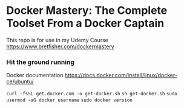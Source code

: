 # Docker Mastery: The Complete Toolset From a Docker Captain

This repo is for use in my Udemy Course https://www.bretfisher.com/dockermastery

### Hit the ground running

Docker documentation https://docs.docker.com/install/linux/docker-ce/ubuntu/

```curl -fsSL get.docker.com -o get-docker.sh```
```sh get-docker.sh```
```sudo usermod -aG docker username```
```sudo docker version```
